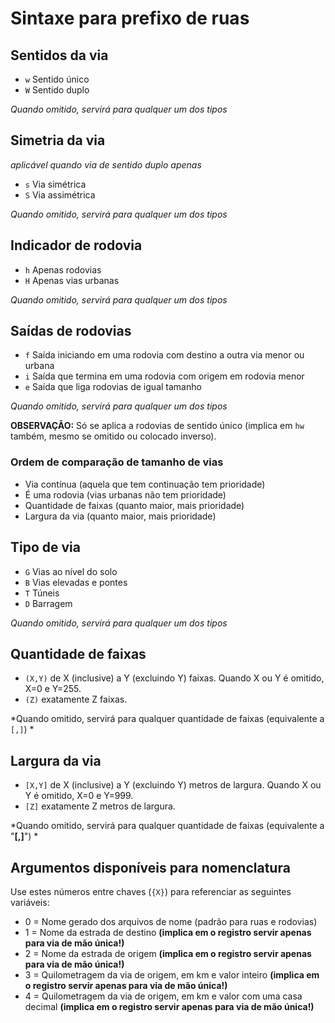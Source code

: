# Sintaxe para prefixo de ruas

## Sentidos da via

* `w` Sentido único
* `W` Sentido duplo

*Quando omitido, servirá para qualquer um dos tipos*

## Simetria da via 
*aplicável quando via de sentido duplo apenas*

* `s` Via simétrica
* `S` Via assimétrica

*Quando omitido, servirá para qualquer um dos tipos*

## Indicador de rodovia

* `h` Apenas rodovias
* `H` Apenas vias urbanas

*Quando omitido, servirá para qualquer um dos tipos*

## Saídas de rodovias

* `f` Saída iniciando em uma rodovia com destino a outra via menor ou urbana
* `i` Saída que termina em uma rodovia com origem em rodovia menor
* `e` Saída que liga rodovias de igual tamanho

*Quando omitido, servirá para qualquer um dos tipos*

**OBSERVAÇÃO:** Só se aplica a rodovias de sentido único (implica em `hw` também, mesmo se omitido ou colocado inverso).

### Ordem de comparação de tamanho de vias
* Via contínua (aquela que tem continuação tem prioridade)
* É uma rodovia (vias urbanas não tem prioridade)
* Quantidade de faixas (quanto maior, mais prioridade)
* Largura da via (quanto maior, mais prioridade)

## Tipo de via
* `G` Vias ao nível do solo
* `B` Vias elevadas e pontes
* `T` Túneis
* `D` Barragem

*Quando omitido, servirá para qualquer um dos tipos*

## Quantidade de faixas

* `(X,Y)` de X (inclusive) a Y (excluindo Y) faixas. Quando X ou Y é omitido, X=0 e Y=255.
* `(Z)` exatamente Z faixas.

*Quando omitido, servirá para qualquer quantidade de faixas (equivalente a `[,]`) *

## Largura da via

* `[X,Y]` de X (inclusive) a Y (excluindo Y) metros de largura. Quando X ou Y é omitido, X=0 e Y=999.
* `[Z]` exatamente Z metros de largura.

*Quando omitido, servirá para qualquer quantidade de faixas (equivalente a "**[,]**") *

## Argumentos disponíveis para nomenclatura
Use estes números entre chaves (`{X}`) para referenciar as seguintes variáveis:

* 0 = Nome gerado dos arquivos de nome (padrão para ruas e rodovias)
* 1 = Nome da estrada de destino **(implica em o registro servir apenas para via de mão única!)**
* 2 = Nome da estrada de origem **(implica em o registro servir apenas para via de mão única!)**
* 3 = Quilometragem da via de origem, em km e valor inteiro **(implica em o registro servir apenas para via de mão única!)**
* 4 = Quilometragem da via de origem, em km e valor com uma casa decimal **(implica em o registro servir apenas para via de mão única!)**
